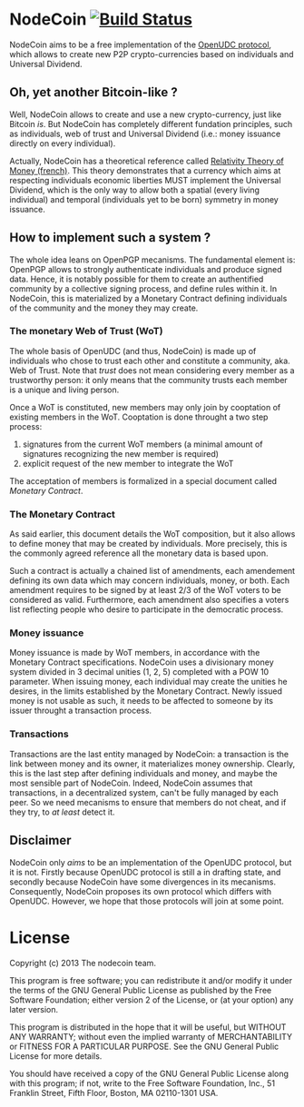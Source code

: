 # NodeCoin [![Build Status](https://api.travis-ci.org/c-geek/nodecoin.png)](https://api.travis-ci.org/c-geek/nodecoin.png)

NodeCoin aims to be a free implementation of the [OpenUDC protocol](https://github.com/Open-UDC/open-udc), which allows to create new P2P crypto-currencies based on individuals and Universal Dividend.

## Oh, yet another Bitcoin-like ?

Well, NodeCoin allows to create and use a new crypto-currency, just like Bitcoin *is*. But NodeCoin has completely different fundation principles, such as individuals, web of trust and Universal Dividend (i.e.: money issuance directly on every individual).

Actually, NodeCoin has a theoretical reference called [Relativity Theory of Money (french)](http://wiki.creationmonetaire.info/). This theory demonstrates that a currency which aims at respecting individuals economic liberties MUST implement the Universal Dividend, which is the only way to allow both a spatial (every living individual) and temporal (individuals yet to be born) symmetry in money issuance.

## How to implement such a system ?

The whole idea leans on OpenPGP mecanisms. The fundamental element is: OpenPGP allows to strongly authenticate individuals and produce signed data. Hence, it is notably possible for them to create an authentified community by a collective signing process, and define rules within it. In NodeCoin, this is materialized by a Monetary Contract defining individuals of the community and the money they may create.

### The monetary Web of Trust (WoT)

The whole basis of OpenUDC (and thus, NodeCoin) is made up of individuals who chose to trust each other and constitute a community, aka. Web of Trust. Note that *trust* does not mean considering every member as a trustworthy person: it only means that the community trusts each member is a unique and living person.

Once a WoT is constituted, new members may only join by cooptation of existing members in the WoT. Cooptation is done throught a two step process:
1. signatures from the current WoT members (a minimal amount of signatures recognizing the new member is required)
2. explicit request of the new member to integrate the WoT

The acceptation of members is formalized in a special document called *Monetary Contract*.

### The Monetary Contract

As said earlier, this document details the WoT composition, but it also allows to define money that may be created by individuals. More precisely, this is the commonly agreed reference all the monetary data is based upon.

Such a contract is actually a chained list of amendments, each amendement defining its own data which may concern individuals, money, or both. Each amendment requires to be signed by at least 2/3 of the WoT voters to be considered as valid. Furthermore, each amendment also specifies a voters list reflecting people who desire to participate in the democratic process.

### Money issuance

Money issuance is made by WoT members, in accordance with the Monetary Contract specifications. NodeCoin uses a divisionary money system divided in 3 decimal unities (1, 2, 5) completed with a POW 10 parameter. When issuing money, each individual may create the unities he desires, in the limits established by the Monetary Contract. Newly issued money is not usable as such, it needs to be affected to someone by its issuer throught a transaction process.

### Transactions

Transactions are the last entity managed by NodeCoin: a transaction is the link between money and its owner, it materializes money ownership. Clearly, this is the last step after defining individuals and money, and maybe the most sensible part of NodeCoin. Indeed, NodeCoin assumes that transactions, in a decentralized system, can't be fully managed by each peer. So we need mecanisms to ensure that members do not cheat, and if they try, to _at least_ detect it.

## Disclaimer

NodeCoin only *aims* to be an implementation of the OpenUDC protocol, but it is not. Firstly because OpenUDC protocol is still a in drafting state, and secondly because NodeCoin have some divergences in its mecanisms.
Consequently, NodeCoin proposes its own protocol which differs with OpenUDC. However, we hope that those protocols will join at some point.

# License

Copyright (c) 2013 The nodecoin team.

This program is free software; you can redistribute it and/or modify it under the terms of the GNU General Public License as published by the Free Software Foundation; either version 2 of the License, or (at your option) any later version.

This program is distributed in the hope that it will be useful, but WITHOUT ANY WARRANTY; without even the implied warranty of MERCHANTABILITY or FITNESS FOR A PARTICULAR PURPOSE. See the GNU General Public License for more details.

You should have received a copy of the GNU General Public License along with this program; if not, write to the Free Software Foundation, Inc., 51 Franklin Street, Fifth Floor, Boston, MA 02110-1301 USA.